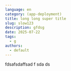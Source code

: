 ```yaml
---
language: en
category: (app-deployment)
title: long long super title
slug: slow123
description: gfdsg
date: 2025-07-22
tags:
  - g
authors:
  - default
---
```

fdsafsdaffsad f sda ds
